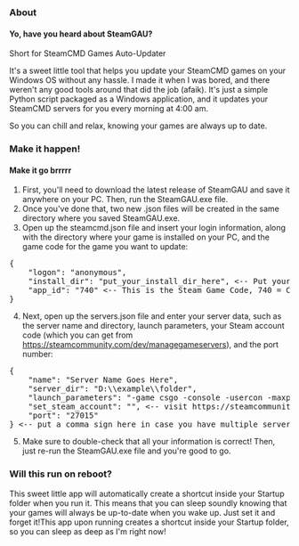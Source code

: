 ### About

#### Yo, have you heard about SteamGAU?
Short for SteamCMD Games Auto-Updater

It's a sweet little tool that helps you update your SteamCMD games on your Windows OS without any hassle. I made it when I was bored, and there weren't any good tools around that did the job (afaik). It's just a simple Python script packaged as a Windows application, and it updates your SteamCMD servers for you every morning at 4:00 am.

So you can chill and relax, knowing your games are always up to date.

### Make it happen!

#### Make it go brrrrr

1. First, you'll need to download the latest release of SteamGAU and save it anywhere on your PC. Then, run the SteamGAU.exe file.
2. Once you've done that, two new .json files will be created in the same directory where you saved SteamGAU.exe.
3. Open up the steamcmd.json file and insert your login information, along with the directory where your game is installed on your PC, and the game code for the game you want to update:
<pre>
{
    "logon": "anonymous",
    "install_dir": "put_your_install_dir_here", <-- Put your CSGO install_dir like D:\Games\CSGO
    "app_id": "740" <-- This is the Steam Game Code, 740 = CSGO
}
</pre>
4. Next, open up the servers.json file and enter your server data, such as the server name and directory, launch parameters, your Steam account code (which you can get from https://steamcommunity.com/dev/managegameservers), and the port number:
<pre>
{
    "name": "Server Name Goes Here",
    "server_dir": "D:\\example\\folder",
    "launch_parameters": "-game csgo -console -usercon -maxplayers_override 16 -tickrate 128 +game_type 0 +game_mode 1 +mapgroup mg_active +map de_mirage +ip 192.168.0.214 +net_pub",
    "set_steam_account": "<CODE-GOES-HERE>", <-- visit https://steamcommunity.com/dev/managegameservers to get it
    "port": "27015"
} <-- put a comma sign here in case you have multiple servers!!!
</pre>
5. Make sure to double-check that all your information is correct! Then, just re-run the SteamGAU.exe file and you're good to go.

### Will this run on reboot?

This sweet little app will automatically create a shortcut inside your Startup folder when you run it. This means that you can sleep soundly knowing that your games will always be up-to-date when you wake up. Just set it and forget it!This app upon running creates a shortcut inside your Startup folder, so you can sleep as deep as I'm right now!